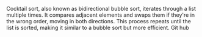 Cocktail sort, also known as bidirectional bubble sort, iterates through a list multiple times. It compares adjacent elements and swaps them if they're in the wrong order, moving in both directions. This process repeats until the list is sorted, making it similar to a bubble sort but more efficient. 
Git hub